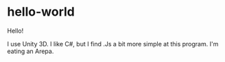 # hello-world

Hello!

I use Unity 3D. I like C#, but I find .Js a bit more simple at this program.
I'm eating an Arepa.
